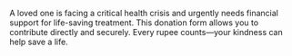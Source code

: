 A loved one is facing a critical health crisis and urgently needs financial support for life-saving treatment. This donation form allows you to contribute directly and securely. Every rupee counts—your kindness can help save a life.
